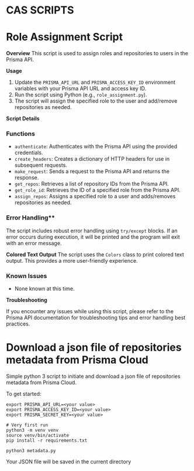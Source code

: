 # CAS SCRIPTS

# Role Assignment Script

**Overview**
This script is used to assign roles and repositories to users in the Prisma API.

**Usage**
1. Update the `PRISMA_API_URL` and `PRISMA_ACCESS_KEY_ID` environment variables with your Prisma API URL and access key ID.
2. Run the script using Python (e.g., `role_assignment.py`).
3. The script will assign the specified role to the user and add/remove repositories as needed.

**Script Details**

### Functions

*   `authenticate`: Authenticates with the Prisma API using the provided credentials.
*   `create_headers`: Creates a dictionary of HTTP headers for use in subsequent requests.
*   `make_request`: Sends a request to the Prisma API and returns the response.
*   `get_repos`: Retrieves a list of repository IDs from the Prisma API.
*   `get_role_id`: Retrieves the ID of a specified role from the Prisma API.
*   `assign_repos`: Assigns a specified role to a user and adds/removes repositories as needed.

### Error Handling**

The script includes robust error handling using `try/except` blocks. If an error occurs during execution, it will be printed and the program will exit with an error message.

**Colored Text Output**
The script uses the `Colors` class to print colored text output. This provides a more user-friendly experience.

### Known Issues

*   None known at this time.

**Troubleshooting**

If you encounter any issues while using this script, please refer to the Prisma API documentation for troubleshooting tips and error handling best practices.

# Download a json file of repositories metadata from Prisma Cloud

Simple python 3 script to initiate and download a json file of repositories metadata from Prisma Cloud.

To get started:

```
export PRISMA_API_URL=<your value>
export PRISMA_ACCESS_KEY_ID=<your value>
export PRISMA_SECRET_KEY=<your value>

# Very first run
python3 -m venv venv
source venv/bin/activate
pip install -r requirements.txt

python3 metadata.py

```
Your JSON file will be saved in the current directory

